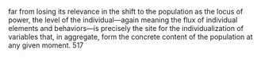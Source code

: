 far
from losing its relevance in the shift to the population as the locus of power,
the level of the individual—again meaning the flux of individual elements
and behaviors—is precisely the site for the individualization of variables
that, in aggregate, form the concrete content of the population at any given
moment. 517
